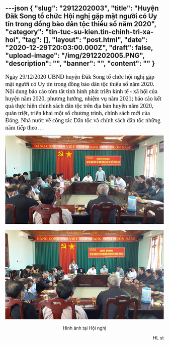 ---json
{
    "slug": "2912202003",
    "title": "Huyện Đăk Song tổ chức Hội nghị gặp mặt người có Uy tín trong đồng bào dân tộc thiểu số năm 2020",
    "category": "tin-tuc-su-kien.tin-chinh-tri-xa-hoi",
    "tag": [],
    "layout": "post.html",
    "date": "2020-12-29T20:03:00.000Z",
    "draft": false,
    "upload-image": "/img/2912202005.PNG",
    "description": "",
    "banner": "",
    "__content__": ""
}
---
<p><span style="background-color:white"><span style="font-size:14.0pt"><span style="background-color:white"><span style="font-family:&quot;Times New Roman&quot;,serif"><span style="color:#050505">Ng&agrave;y 29/12/2020 UBND huyện Đăk Song tổ ch</span></span></span></span><span style="font-size:14.0pt"><span style="background-color:white"><span style="font-family:&quot;Times New Roman&quot;,serif"><span style="color:#050505">ứ</span></span></span></span><span style="font-size:14.0pt"><span style="background-color:white"><span style="font-family:&quot;Times New Roman&quot;,serif"><span style="color:#050505">c hội nghị gặp mặt người c&oacute; </span></span></span></span><span style="font-size:14.0pt"><span style="background-color:white"><span style="font-family:&quot;Times New Roman&quot;,serif"><span style="color:#050505">U</span></span></span></span><span style="font-size:14.0pt"><span style="background-color:white"><span style="font-family:&quot;Times New Roman&quot;,serif"><span style="color:#050505">y t&iacute;n trong đồng b&agrave;o d&acirc;n tộc thiểu số năm 2020. Nội dung b&aacute;o c&aacute;o t&oacute;m tắt t&igrave;nh h&igrave;nh ph&aacute;t triển kinh tế</span></span></span></span> <span style="font-size:14.0pt"><span style="background-color:white"><span style="font-family:&quot;Times New Roman&quot;,serif"><span style="color:#050505">- x&atilde; hội của huyện năm 2020, phương hướng, nhiệm vụ năm 2021; b&aacute;o c&aacute;</span></span></span></span><span style="font-size:14.0pt"><span style="background-color:white"><span style="font-family:&quot;Times New Roman&quot;,serif"><span style="color:#050505">o</span></span></span></span><span style="font-size:14.0pt"><span style="background-color:white"><span style="font-family:&quot;Times New Roman&quot;,serif"><span style="color:#050505"> kết quả thực hiện ch&iacute;nh s&aacute;ch d&acirc;n tộc tr&ecirc;n địa b&agrave;n huyện năm 2020, qu&aacute;n triệt, triển </span></span></span></span><span style="font-size:14.0pt"><span style="background-color:white"><span style="font-family:&quot;Times New Roman&quot;,serif"><span style="color:#050505">kha</span></span></span></span><span style="font-size:14.0pt"><span style="background-color:white"><span style="font-family:&quot;Times New Roman&quot;,serif"><span style="color:#050505">i một số chương tr&igrave;nh, ch&iacute;nh s&aacute;ch mới của Đảng, Nh&agrave; nước về c&ocirc;ng t&aacute;c D&acirc;n tộc v&agrave; ch&iacute;nh s&aacute;ch d&acirc;n tộc những năm tiếp theo&hellip;</span></span></span></span></span></p>

<p style="text-align:center"><span style="background-color:white"><span style="font-size:14.0pt"><span style="background-color:white"><span style="font-family:&quot;Times New Roman&quot;,serif"><span style="color:#050505"><img alt="" src="/img/2912202004.PNG" /></span></span></span></span></span></p>

<p style="text-align:center"><span style="background-color:white"><span style="font-size:14.0pt"><span style="background-color:white"><span style="font-family:&quot;Times New Roman&quot;,serif"><span style="color:#050505"><img alt="" src="/img/2912202005.PNG" /></span></span></span></span></span></p>

<p style="text-align:center">H&igrave;nh ảnh tại Hội nghị</p>

<p style="text-align:right">HL st</p>

<p>&nbsp;</p>

